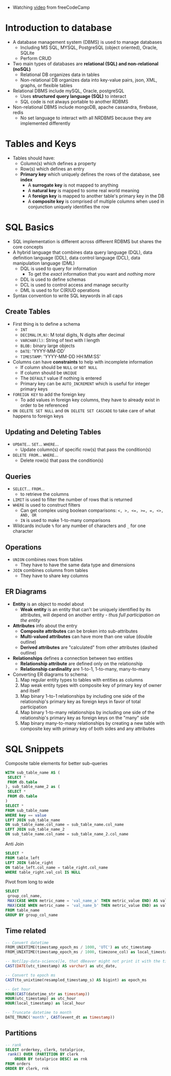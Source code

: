 - Watching [video](https://www.youtube.com/watch?v=HXV3zeQKqGY) from freeCodeCamp

# Introduction to database

- A database management system (DBMS) is used to manage databases
  - Including MS SQL, MYSQL, PostgreSQL (object oriented), Oracle, SQLite
  - Perform CRUD
- Two main types of databases are **relational (SQL) and non-relational (noSQL)**
  - Relational DB organizes data in tables
  - Non-relational DB organizes data into key-value pairs, json, XML, graphs, or flexible tables
- Relational DBMS include mySQL, Oracle, postgreSQL
  - Uses **structured query language (SQL)** to interact
  - SQL code is not always portable to another RDBMS
- Non-relational DBMS include mongoDB, apache cassandra, firebase, redis
  - No set language to interact with all NRDBMS because they are implemented differently

# Tables and Keys

- Tables should have:
  - Column(s) which defines a property
  - Row(s) which defines an entry
  - **Primary key** which uniquely defines the rows of the database, see **index**
    - A **surrogate key** is not mapped to anything
    - A **natural key** is mapped to some real world meaning
    - A **foreign key** is mapped to another table's primary key in the DB
    - A **composite key** is comprised of multiple columns when used in conjunction uniquely identifies the row

# SQL Basics

- SQL implementation is different across different RDBMS but shares the core concepts
- A hybrid language that combines data query language (DQL), data definition language (DDL), data control language (DCL), data manipulation language (DML)
  - DQL is used to query for information
    - To get the *exact* information that you want and *nothing more*
  - DDL is used to define schemas
  - DCL is used to control access and manage security
  - DML is used to for C(R)UD operations
- Syntax convention to write SQL keywords in all caps

## Create Tables

- First thing is to define a schema
  - `INT`
  - `DECIMAL(M,N)`: M total digits, N digits after decimal
  - `VARCHAR(l)`: String of text with l length
  - `BLOB:` binary large objects
  - `DATE`: 'YYYY-MM-DD'
  - `TIMESTAMP`: 'YYYY-MM-DD HH:MM:SS'
- Columns can have **constraints** to help with incomplete information
  - If column should be `NULL` or `NOT NULL`
  - If column should be `UNIQUE`
  - The `DEFAULT` value if nothing is entered
  - Primary key can be `AUTO_INCREMENT` which is useful for integer primary keys
- `FOREIGN KEY` to add the foreign key
  - To add values in foreign key columns, they have to already exist in order to be referenced
- `ON DELETE SET NULL` and `ON DELETE SET CASCADE` to take care of what happens to foreign keys

## Updating and Deleting Tables

- `UPDATE`... `SET`... `WHERE`...
  - Update column(s) of specific row(s) that pass the condition(s)
- `DELETE FROM`... `WHERE`...
  - Delete row(s) that pass the condition(s)

## Queries

- `SELECT`... `FROM`...
  - to retrieve the columns
- `LIMIT` is used to filter the number of rows that is returned
- `WHERE` is used to construct filters
  - Can get complex using boolean comparisons: `<, >, <=, >=, =, <>, AND, OR`
  - `IN` is used to make 1-to-many comparisons
- Wildcards include `%` for any number of characters and `_` for one character

## Operations

- `UNION` combines rows from tables
  - They have to have the same data type and dimensions
- `JOIN` combines columns from tables
  - They have to share key columns

## ER Diagrams

- **Entity** is an object to model about
  - **Weak entity** is an entity that can't be uniquely identified by its attributes, will depend on another entity - *thus full participation on the entity*
- **Attributes** info about the entry
  - **Composite attributes** can be broken into sub-attributes
  - **Multi-valued attributes** can have more than one value (double outline)
  - **Derived attributes** are "calculated" from other attributes (dashed outline)
- **Relationships** defines a connection between two entities
  - **Relationship attribute** are defined only on the relationship
  - **Relationship cardinality** are 1-to-1, 1-to-many, many-to-many
- Converting ER diagrams to schema:
  1. Map regular entity types to tables with entities as columns
  2. Map weak entity types with composite key of primary key of owner and itself
  3. Map binary 1-to-1 relationships by including one side of the relationship's primary key as foreign keys in favor of total participation
  4. Map binary 1-to-many relationships by including one side of the relationship's primary key as foreign keys on the "many" side
  5. Map binary many-to-many relationships by creating a new table with composite key with primary key of both sides and any attributes
# SQL Snippets

Composite table elements for better sub-queries

```sql
WITH sub_table_name AS (
 SELECT *
 FROM db.table
), sub_table_name_2 as (
 SELECT *
 FROM db.table
)
SELECT *
FROM sub_table_name
WHERE key == value
LEFT JOIN sub_table_name
ON sub_table_name.col_name = sub_table_name.col_name
LEFT JOIN sub_table_name_2
ON sub_table_name.col_name = sub_table_name_2.col_name
```

Anti Join

```sql
SELECT *
FROM table_left
LEFT JOIN table_right
ON table_left.col_name = table_right.col_name
WHERE table_right.val_col IS NULL
```

Pivot from long to wide

```sql
SELECT
 group_col_name,
 MAX(CASE WHEN metric_name = 'val_name_a' THEN metric_value END) AS val_name_a,
 MAX(CASE WHEN metric_name = 'val_name_b' THEN metric_value END) as val_name_b
FROM table_name
GROUP BY group_col_name
```

## Time related

```sql
-- Convert datetime
FROM_UNIXTIME(timestamp_epoch_ms / 1000, 'UTC') as utc_timestamp
FROM_UNIXTIME(timestamp_epoch_ms / 1000, timezone_col) as local_timestamp

-- Not[[py-data-science]]e, that dBeaver might not print it with the timezone conversion, to show it you need to
CAST(DATE(utc_timestamp) AS varchar) as utc_date,

-- Convert to epoch ms
CAST(to_unixtime(resampled_timestamp_s) AS bigint) as epoch_ms

-- Get hour
HOUR(CAST(datetime_str as timestamp))
HOUR(utc_timestamp) as utc_hour
HOUR(local_timestamp) as local_hour

-- Truncate datetime to month
DATE_TRUNC('month', CAST(event_dt as timestamp))
```

## Partitions

```sql
-- rank
SELECT orderkey, clerk, totalprice,
 rank() OVER (PARTITION BY clerk
    ORDER BY totalprice DESC) as rnk
FROM orders
ORDER BY clerk, rnk
```

